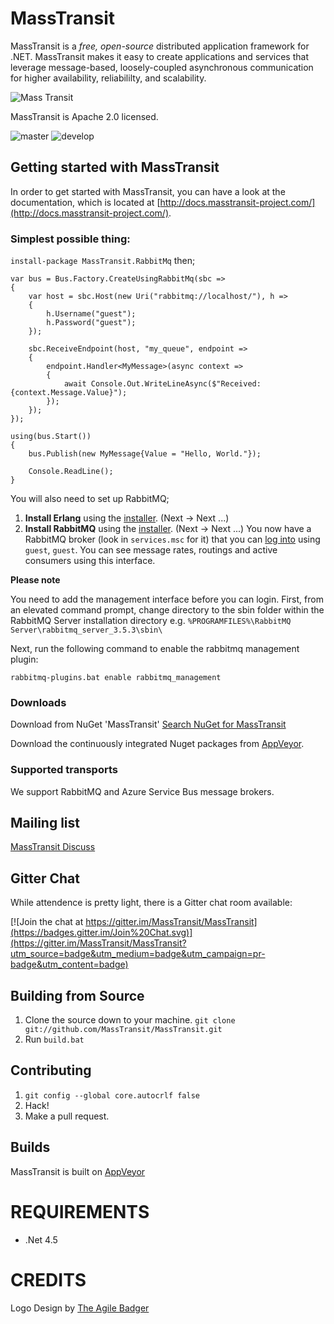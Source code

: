 MassTransit
=======

MassTransit is a _free, open-source_ distributed application framework for .NET. MassTransit makes it easy to create applications and services that leverage message-based, loosely-coupled asynchronous communication for higher availability, reliabililty, and scalability.

![Mass Transit](https://raw.githubusercontent.com/MassTransit/MassTransit/develop/doc/source/mt-logo.png "Mass Transit")

MassTransit is Apache 2.0 licensed.

![master](https://ci.appveyor.com/api/projects/status/hox8dhh5eyy7jsf4/branch/master?svg=true)
![develop](https://ci.appveyor.com/api/projects/status/hox8dhh5eyy7jsf4/branch/develop?svg=true)

## Getting started with MassTransit

In order to get started with MassTransit, you can have a look at the documentation, which is located at [http://docs.masstransit-project.com/](http://docs.masstransit-project.com/).

### Simplest possible thing:

`install-package MassTransit.RabbitMq` then;

```
var bus = Bus.Factory.CreateUsingRabbitMq(sbc =>
{
    var host = sbc.Host(new Uri("rabbitmq://localhost/"), h =>
    {
        h.Username("guest");
        h.Password("guest");
    });

    sbc.ReceiveEndpoint(host, "my_queue", endpoint =>
    {
        endpoint.Handler<MyMessage>(async context =>
        {
            await Console.Out.WriteLineAsync($"Received: {context.Message.Value}");
        });
    });
});

using(bus.Start())
{
    bus.Publish(new MyMessage{Value = "Hello, World."});

    Console.ReadLine();
}
```

You will also need to set up RabbitMQ; 

 1. **Install Erlang** using the [installer](http://www.erlang.org/download.html). (Next -> Next ...)
 2. **Install RabbitMQ** using the [installer](http://www.rabbitmq.com/download.html). (Next -> Next ...) You now have a RabbitMQ broker (look in `services.msc` for it) that you can [log into](http://localhost:15672/#/) using `guest`, `guest`. You can see message rates, routings and active consumers using this interface. 
 
**Please note** 

You need to add the management interface before you can login. First, from an elevated command prompt, change directory to the sbin folder within the RabbitMQ Server installation directory e.g. `%PROGRAMFILES%\RabbitMQ Server\rabbitmq_server_3.5.3\sbin\`

Next, run the following command to enable the rabbitmq management plugin:

	rabbitmq-plugins.bat enable rabbitmq_management 

### Downloads

Download from NuGet 'MassTransit' [Search NuGet for MassTransit](http://nuget.org/packages?q=masstransit)

Download the continuously integrated Nuget packages from [AppVeyor](https://ci.appveyor.com/project/phatboyg/masstransit/build/artifacts).

### Supported transports

We support RabbitMQ and Azure Service Bus message brokers.

## Mailing list

[MassTransit Discuss](http://groups.google.com/group/masstransit-discuss)

## Gitter Chat 

While attendence is pretty light, there is a Gitter chat room available:

[![Join the chat at https://gitter.im/MassTransit/MassTransit](https://badges.gitter.im/Join%20Chat.svg)](https://gitter.im/MassTransit/MassTransit?utm_source=badge&utm_medium=badge&utm_campaign=pr-badge&utm_content=badge)

## Building from Source

 1. Clone the source down to your machine. 
   `git clone git://github.com/MassTransit/MassTransit.git`
 1. Run `build.bat`

## Contributing

 1. `git config --global core.autocrlf false`
 1. Hack!
 1. Make a pull request.

## Builds

MassTransit is built on [AppVeyor](https://ci.appveyor.com/project/phatboyg/masstransit)
 
# REQUIREMENTS
* .Net 4.5

# CREDITS
Logo Design by [The Agile Badger](http://www.theagilebadger.com)
